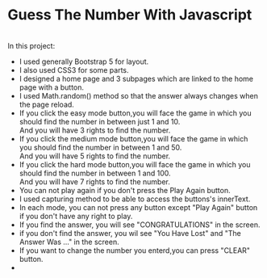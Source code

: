 # Guess The Number With Javascript
[](https://mehmetcakir1.github.io/guessTheNumberWithJS/)
<br>
In this project:
* I used generally Bootstrap 5 for layout.
* I  also used CSS3 for some parts.
* I designed a home page and 3 subpages which are linked to the home page with a button.<br>
* I used Math.random() method so that the answer always changes when the page reload.
* If you click the easy mode button,you will face the game in which you should find the number in between just 1 and 10.<br>
  And you will have 3 rights to find the number.<br>
* If you click the medium mode button,you will face the game in which you should find the number in between 1 and 50.<br>
  And you will have 5 rights to find the number.<br>
* If you click the hard mode button,you will face the game in which you should find the number in between 1 and 100.<br>
  And you will have 7 rights to find the number.<br>
* You can not play again if you don't press the Play Again button. <br>
* I used capturing method to be able to access the buttons's innerText.<br>
* In each mode, you can not press any button except "Play Again" button if you don't have any right to play. <br>
* If you find the answer, you will see "CONGRATULATIONS" in the screen.<br>
* if you don't find the answer, you wil see "You Have Lost" and "The Answer Was ..." in the screen.<br>
* If you want to change the number you enterd,you can press "CLEAR" button.
* 









![]()
